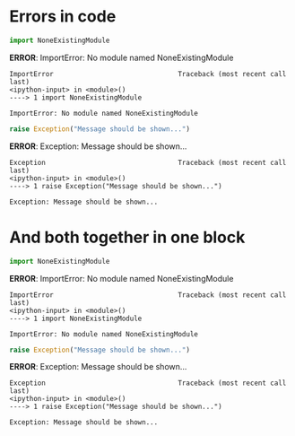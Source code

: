 # Errors in code

```python
import NoneExistingModule
```

**ERROR**: ImportError: No module named NoneExistingModule

```
ImportError                               Traceback (most recent call last)
<ipython-input> in <module>()
----> 1 import NoneExistingModule

ImportError: No module named NoneExistingModule
```


```python
raise Exception("Message should be shown...")
```

**ERROR**: Exception: Message should be shown...

```
Exception                                 Traceback (most recent call last)
<ipython-input> in <module>()
----> 1 raise Exception("Message should be shown...")

Exception: Message should be shown...
```


# And both together in one block

```python
import NoneExistingModule
```

**ERROR**: ImportError: No module named NoneExistingModule

```
ImportError                               Traceback (most recent call last)
<ipython-input> in <module>()
----> 1 import NoneExistingModule

ImportError: No module named NoneExistingModule
```

```python
raise Exception("Message should be shown...")
```

**ERROR**: Exception: Message should be shown...

```
Exception                                 Traceback (most recent call last)
<ipython-input> in <module>()
----> 1 raise Exception("Message should be shown...")

Exception: Message should be shown...
```

